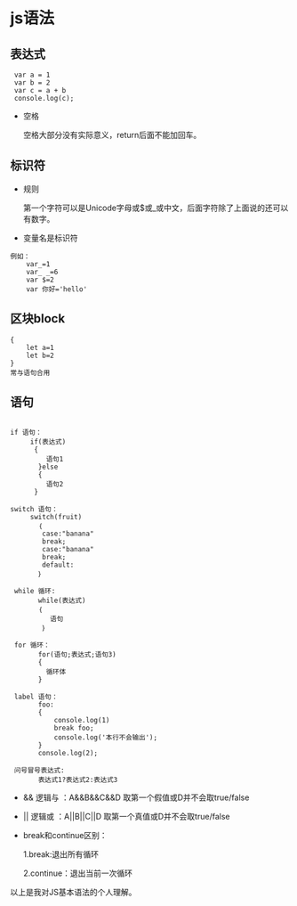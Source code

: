 # js语法
## 表达式
````
 var a = 1
 var b = 2
 var c = a + b
 console.log(c);
````
* 空格

  空格大部分没有实际意义，return后面不能加回车。

## 标识符
* 规则
  
  第一个字符可以是Unicode字母或$或_或中文，后面字符除了上面说的还可以有数字。

 * 变量名是标识符
  ````
  例如：
      var_=1
      var_ _=6
      var $=2
      var 你好='hello'
  ````

 ## 区块block

 ````
 {
     let a=1
     let b=2
 }
 常与语句合用
 ```` 

 ## 语句
 ```

 if 语句：
      if(表达式)
       {
          语句1
        }else
        {
          语句2
       }

 switch 语句：                   
      switch(fruit)
        ｛
         case:"banana"
         break;
         case:"banana"
         break;
         default:
        ｝
 
  while 循环:
        while(表达式)
        ｛
           语句
         ｝

  for 循环：
        for(语句;表达式;语句3) 
        {
          循环体
        }

  label 语句：
        foo:
        {
            console.log(1)
            break foo;
            console.log('本行不会输出');
        }
        console.log(2);
  
  问号冒号表达式:
        表达式1?表达式2:表达式3

 ```

 * && 逻辑与 ：A&&B&&C&&D 取第一个假值或D并不会取true/false

 * || 逻辑或 ：A||B||C||D 取第一个真值或D并不会取true/false
 * break和continue区别：
     
     1.break:退出所有循环
           
     2.continue：退出当前一次循环



 以上是我对JS基本语法的个人理解。 

